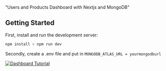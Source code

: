 "Users and Products Dashboard with Nextjs and MongoDB"

## Getting Started

First, install and run the development server:

```bash
npm install > npm run dev
```

Secondly, create a .env file and put in ```MONGODB_ATLAS_URL = yourmongodburl```

[![Dashboard Tutorial](https://jumpshare.com/s/6Km2sr1DeE1BTfM1tL9d)](https://streamable.com/dgis4f)